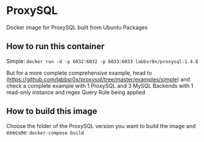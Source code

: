 # ProxySQL
Docker image for ProxySQL built from Ubuntu Packages

## How to run this container
Simple: `docker run -d -p 6032:6032 -p 6033:6033 labbsr0x/proxysql:1.4.8`

But for a more complete comprehensive example, head to (https://github.com/labbsr0x/proxysql/tree/master/examples/simple) and check a complete example with 1 ProxySQL and 3 MySQL Backends with 1 read-only instance and regex Query Rule being applied
## How to build this image

Choose the folder of the ProxySQL version you want to build the image and execute: `docker-compose build`

